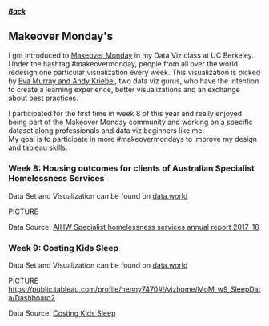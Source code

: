 ##### [Back](index#projects)
## Makeover Monday's
I got introduced to [Makeover Monday](https://www.makeovermonday.co.uk) in my Data Viz class at UC Berkeley. Under the hashtag #makeovermonday, people from all over the world redesign one particular visualization every week. This visualization is picked by [Eva Murray and Andy Kriebel](https://www.makeovermonday.co.uk/about-us/), two data viz gurus, who have the intention to create a learning experience, better visualizations and an exchange about best practices.

I participated for the first time in week 8 of this year and really enjoyed being part of the Makeover Monday community and working on a specific dataset along professionals and data viz beginners like me.  
My goal is to participate in more #makeovermondays to improve my design and tableau skills.


### Week 8: Housing outcomes for clients of Australian Specialist Homelessness Services

Data Set and Visualization can be found on [data.world](https://data.world/makeovermonday/2020w8)

PICTURE



Data Source: [AIHW Specialist homelessness services annual report 2017–18](https://www.aihw.gov.au/reports/homelessness-services/specialist-homelessness-services-2017-18/data)


### Week 9: Costing Kids Sleep

Data Set and Visualization can be found on [data.world](https://data.world/makeovermonday/2020w9)

PICTURE
https://public.tableau.com/profile/henny7470#!/vizhome/MoM_w9_SleepData/Dashboard2

Data Source: [Costing Kids Sleep](https://savvysleeper.org/costing-kids-sleep/)
